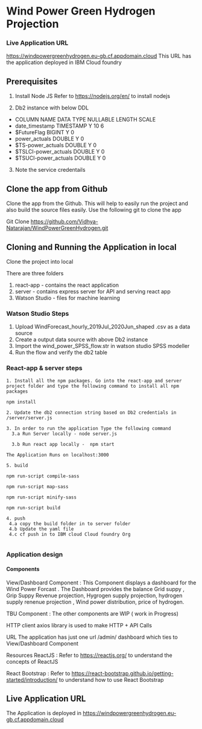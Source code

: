 # Wind Power Green Hydrogen Projection  

### Live Application URL
https://windpowergreenhydrogen.eu-gb.cf.appdomain.cloud
This URL has the application deployed in IBM Cloud foundry

## Prerequisites
1. Install Node JS
Refer to https://nodejs.org/en/ to install nodejs

2. Db2 instance with below DDL
* COLUMN NAME         DATA TYPE NULLABLE LENGTH SCALE
* date_timestamp	        TIMESTAMP	Y	10	6	
* $FutureFlag	            BIGINT	    Y		0	
* power_actuals	        DOUBLE	    Y		0	
* $TS-power_actuals	    DOUBLE	    Y		0	
* $TSLCI-power_actuals	DOUBLE	    Y		0	
* $TSUCI-power_actuals	DOUBLE	    Y		0	

3. Note the service credentails

## Clone the app from Github
Clone the app from the Github. This will help to easily run the project and also build the source files easily. Use the following git to clone the app

Git Clone https://github.com/Vidhya-Natarajan/WindPowerGreenHydrogen.git

## Cloning and Running the Application in local

Clone the project into local

There are three folders
1. react-app       - contains the react application
2. server          - contains express server for API and serving react app
3. Watson Studio   - files for machine learning

### Watson Studio Steps

1. Upload WindForecast_hourly_2019Jul_2020Jun_shaped .csv as a data source
2. Create a output data source with above Db2 instance
3. Import the wind_power_SPSS_flow.str in watson studio SPSS modeller
4. Run the flow and verify the db2 table 

### React-app & server steps


```
1. Install all the npm packages. Go into the react-app and server project folder and type the following command to install all npm packages

npm install

2. Update the db2 connection string based on Db2 credentials in /server/server.js

3. In order to run the application Type the following command
  3.a Run Server locally - node server.js

  3.b Run react app locally -  npm start
 
The Application Runs on localhost:3000

5. build

npm run-script compile-sass

npm run-script map-sass

npm run-script minify-sass

npm run-script build

4. push
 4.a copy the build folder in to server folder
 4.b Update the yaml file 
 4.c cf push in to IBM cloud Cloud foundry Org


```

### Application design
#### Components
View/Dashboard Component : This Component displays a dashboard for the Wind Power Forcast . The Dashboard provides the balance Grid suppy , Grip Suppy Revenue projection, Hygrogen supply projection, hydrogen supply renenue projection , Wind power distribution, price of hydrogen.

TBU Component : The other components are WIP ( work in Progress)

HTTP client
axios library is used to make HTTP + API Calls

URL
The application has just one url /admin/ dashboard which ties to View/Dashboard Component

Resources
ReactJS : Refer to https://reactjs.org/ to understand the concepts of ReactJS

React Bootstrap : Refer to https://react-bootstrap.github.io/getting-started/introduction/ to understand how to use React Bootstrap


## Live Application URL

The Application is deployed in https://windpowergreenhydrogen.eu-gb.cf.appdomain.cloud



